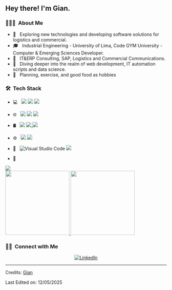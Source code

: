 <h2> Hey there! I'm Gian.</h2>

<h3> 👨🏻‍💻 &nbsp;About Me </h3>

- 🤔 &nbsp; Exploring new technologies and developing software solutions for logistics and commercial.
- 🎓 &nbsp; Industrial Engineering - University of Lima, Code GYM University - Computer & Emerging Sciences Developer.
- 💼 &nbsp; IT&ERP Consulting, SAP, Logistics and Commercial Communications.
- 💭 &nbsp; Diving deeper into the realm of web development, IT automation scripts and data science.
- 🍭 &nbsp; Planning, exercise, and good food as hobbies

<h3> 🛠 &nbsp;Tech Stack</h3>

- 💻 &nbsp; <img src="https://img.shields.io/badge/java-%23ED8B00.svg?style=for-the-badge&logo=openjdk&logoColor=white"/> <img src="https://img.shields.io/badge/html5-%23E34F26.svg?style=for-the-badge&logo=html5&logoColor=white"/> <img src="https://img.shields.io/badge/css3-%231572B6.svg?style=for-the-badge&logo=css3&logoColor=white"/>
- 🌐 &nbsp; <img src="https://img.shields.io/badge/javascript%20-%23323330.svg?&style=for-the-badge&logo=javascript&logoColor=%23F7DF1E"/> <img src="https://img.shields.io/badge/node.js%20-%2343853D.svg?&style=for-the-badge&logo=node.js&logoColor=white"/> <img src="https://img.shields.io/badge/react%20-%2320232a.svg?&style=for-the-badge&logo=react&logoColor=%2361DAFB"/>

- 🛢 &nbsp;
  <img src="https://img.shields.io/badge/mysql-%2300f.svg?&style=for-the-badge&logo=mysql&logoColor=white"/> <img src ="https://img.shields.io/badge/MongoDB-%234ea94b.svg?&style=for-the-badge&logo=mongodb&logoColor=white"/>,<img src ="https://img.shields.io/badge/postgres-%23316192.svg?&style=for-the-badge&logo=postgresql&logoColor=white"/>
 
- ⚙️ &nbsp;
  <img src="https://img.shields.io/badge/git%20-%23F05033.svg?&style=for-the-badge&logo=git&logoColor=white"/> <img src="https://img.shields.io/badge/github%20-%23121011.svg?&style=for-the-badge&logo=github&logoColor=white"/>

- 🔧 &nbsp;
 ![Visual Studio Code](https://img.shields.io/badge/-VsCode-2C2C32?style=flat-square&logo=visual-studio-code&logoColor=0078D7) <img src="https://img.shields.io/badge/Gradle-02303A.svg?style=for-the-badge&logo=Gradle&logoColor=white"/>
- 🎨 &nbsp;
 <img src="https://img.shields.io/badge/figma%20-%23F24E1E.svg?&style=for-the-badge&logo=figma&logoColor=white"/>


<br/>

<a href="https://github.com/Gianbackend">
  <img height="200em" src="https://github-readme-stats.vercel.app/api?username=Gianbackend&theme=buefy&show_icons=true" />
  <img height="200em" src="https://github-readme-stats.vercel.app/api/top-langs/?username=Gianbackend&theme=buefy&layout=compact"/>
</a>

<br/>

<h3> 🤝🏻 &nbsp;Connect with Me </h3>

<p align="center">
<a href="https://www.linkedin.com/in/giancarlovilcapoma/"><img alt="LinkedIn" src="https://img.shields.io/badge/LinkedIn-gian-blue?style=flat-square&logo=linkedin"></a>
</p>

------
Credits: [Gian](https://github.com/Gianbackend)

Last Edited on: 12/05/2025
